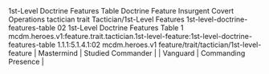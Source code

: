 <ability>
  <name>1st-Level Doctrine Features Table</name>
  <keywords>
    <keyword>Doctrine</keyword>
  </keywords>
  <type>Feature</type>
  <distance>Insurgent</distance>
  <target>Covert Operations</target>
  <metadata>
    <class>tactician</class>
    <feature_type>trait</feature_type>
    <file_dpath>Tactician/1st-Level Features</file_dpath>
    <item_id>1st-level-doctrine-features-table</item_id>
    <item_index>02</item_index>
    <item_name>1st-Level Doctrine Features Table</item_name>
    <level>1</level>
    <scc>mcdm.heroes.v1:feature.trait.tactician.1st-level-feature:1st-level-doctrine-features-table</scc>
    <scdc>1.1.1:5.1.4.1:02</scdc>
    <source>mcdm.heroes.v1</source>
    <type>feature/trait/tactician/1st-level-feature</type>
  </metadata>
  <effects>
    <effect type="mundane">| Mastermind | Studied Commander   |
| Vanguard   | Commanding Presence |</effect>
  </effects>
</ability>
